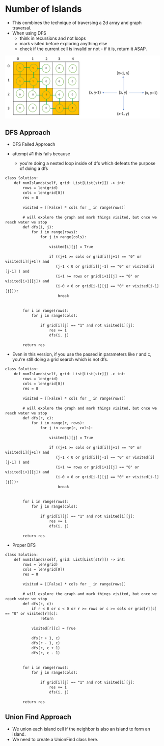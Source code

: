 # Number of Islands

- This combines the technique of traversing a 2d array and graph traversal.
- When using DFS
    - think in recursions and not loops
    - mark visited before exploring anything else
    - check if the current cell is invalid or not - if it is, return it ASAP.

![image](/data_structures/graphs/asset/islands.png)

## DFS Approach

- DFS Failed Approach

- attempt #1 this fails because
    - you're doing a nested loop inside of dfs which defeats the purpose of doing a dfs

```
class Solution:
    def numIslands(self, grid: List[List[str]]) -> int:
        rows = len(grid)
        cols = len(grid[0])
        res = 0

        visited = [[False] * cols for _ in range(rows)]

        # will explore the graph and mark things visited, but once we reach water we stop
        def dfs(i, j):
            for i in range(rows):
                for j in range(cols):

                    visited[i][j] = True

                    if ((j+1 >= cols or grid[i][j+1] == "0" or visited[i][j+1]) and
                       (j-1 < 0 or grid[i][j-1] == "0" or visited[i][j-1] ) and
                       (i+1 >= rows or grid[i+1][j] == "0" or visited[i+1][j]) and
                       (i-0 < 0 or grid[i-1][j] == "0" or visited[i-1][j])):
                        break
                    

        for i in range(rows):
            for j in range(cols):

                if grid[i][j] == "1" and not visited[i][j]:
                    res += 1
                    dfs(i, j)

        return res
```

- Even in this version, if you use the passed in parameters like r and c, you're still doing a grid search which is not dfs.

```
class Solution:
    def numIslands(self, grid: List[List[str]]) -> int:
        rows = len(grid)
        cols = len(grid[0])
        res = 0

        visited = [[False] * cols for _ in range(rows)]

        # will explore the graph and mark things visited, but once we reach water we stop
        def dfs(r, c):
            for i in range(r, rows):
                for j in range(c, cols):

                    visited[i][j] = True

                    if ((j+1 >= cols or grid[i][j+1] == "0" or visited[i][j+1]) and
                       (j-1 < 0 or grid[i][j-1] == "0" or visited[i][j-1] ) and
                       (i+1 >= rows or grid[i+1][j] == "0" or visited[i+1][j]) and
                       (i-0 < 0 or grid[i-1][j] == "0" or visited[i-1][j])):
                        break
                    

        for i in range(rows):
            for j in range(cols):

                if grid[i][j] == "1" and not visited[i][j]:
                    res += 1
                    dfs(i, j)

        return res
```

- Proper DFS

```
class Solution:
    def numIslands(self, grid: List[List[str]]) -> int:
        rows = len(grid)
        cols = len(grid[0])
        res = 0

        visited = [[False] * cols for _ in range(rows)]

        # will explore the graph and mark things visited, but once we reach water we stop
        def dfs(r, c):
            if r < 0 or c < 0 or r >= rows or c >= cols or grid[r][c] == "0" or visited[r][c]:
                return
            
            visited[r][c] = True

            dfs(r + 1, c)
            dfs(r - 1, c)
            dfs(r, c + 1)
            dfs(r, c - 1)
                    

        for i in range(rows):
            for j in range(cols):

                if grid[i][j] == "1" and not visited[i][j]:
                    res += 1
                    dfs(i, j)

        return res
```


## Union Find Approach

- We union each island cell if the neighbor is also an island to form an island.
- We need to create a UnionFind class here.

```
```